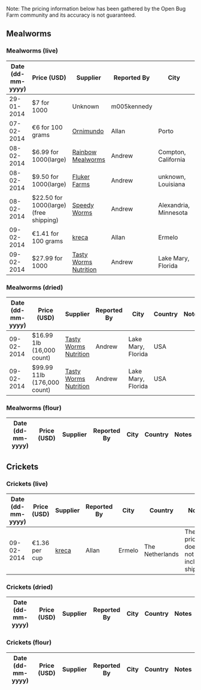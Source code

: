 Note: The pricing information below has been gathered by the Open Bug Farm community and its accuracy is not guaranteed.

## Mealworms

### Mealworms (live)
Date (dd-mm-yyyy)|Price (USD)|Supplier|Reported By|City|Country|Notes|
-----------------|-----------|--------|-----------|----|-------|-----|
29-01-2014|$7 for 1000|Unknown|m005kennedy|||From forum http://forum.openbugfarm.com/index.php?p=/discussion/50/retail-price-of-insect
07-02-2014|€6 for 100 grams|[Ornimundo](http://www.ornimundo.com/)|Allan|Porto|Portugal
08-02-2014|$6.99 for 1000(large)|[Rainbow Mealworms](http://www.rainbowmealworms.com)|Andrew|Compton, California|USA
08-02-2014|$9.50 for 1000(large)|[Fluker Farms](http://www.flukerfarms.com)|Andrew|unknown, Louisiana|USA
08-02-2014|$22.50 for 1000(large) (free shipping)|[Speedy Worms](http://www.http://shop.speedyworm.com/)|Andrew|Alexandria, Minnesota|USA
09-02-2014|€1.41 for 100 grams|[kreca](http://www.kreca.eu/)|Allan|Ermelo|The Netherlands|The price does not include shipping
09-02-2014|$27.99 for 1000|[Tasty Worms Nutrition](http://tastyworms.com/insects/live-insects/live-feeder-insects-en/)|Andrew|Lake Mary, Florida|USA|includes "free" next day air shipping

### Mealworms (dried)
Date (dd-mm-yyyy)|Price (USD)|Supplier|Reported By|City|Country|Notes|
-----------------|-----------|--------|-----------|----|-------|-----|
09-02-2014|$16.99 1lb (16,000 count)|[Tasty Worms Nutrition](http://tastyworms.com/insects/dried-insects/dried-mealworms-en/)|Andrew|Lake Mary, Florida|USA
09-02-2014|$99.99 11lb (176,000 count)|[Tasty Worms Nutrition](http://tastyworms.com/insects/dried-insects/dried-mealworms-en/)|Andrew|Lake Mary, Florida|USA

### Mealworms (flour)
Date (dd-mm-yyyy)|Price (USD)|Supplier|Reported By|City|Country|Notes|
-----------------|-----------|--------|-----------|----|-------|-----|

## Crickets

### Crickets (live)
Date (dd-mm-yyyy)|Price (USD)|Supplier|Reported By|City|Country|Notes|
-----------------|-----------|--------|-----------|----|-------|-----|
09-02-2014|€1.36 per cup|[kreca](http://www.kreca.eu/)|Allan|Ermelo|The Netherlands|The price does not include shipping

### Crickets (dried)
Date (dd-mm-yyyy)|Price (USD)|Supplier|Reported By|City|Country|Notes|
-----------------|-----------|--------|-----------|----|-------|-----|

### Crickets (flour)
Date (dd-mm-yyyy)|Price (USD)|Supplier|Reported By|City|Country|Notes|
-----------------|-----------|--------|-----------|----|-------|-----|